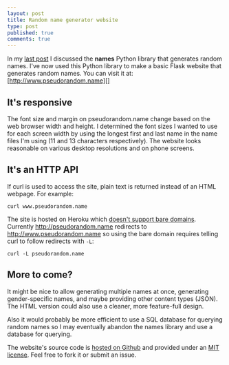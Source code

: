 ```yaml
---
layout: post
title: Random name generator website
type: post
published: true
comments: true
---
```


In my [last post][] I discussed the **names** Python library that generates
random names.  I've now used this Python library to make a basic Flask website
that generates random names.  You can visit it at:
[http://www.pseudorandom.name][]

## It's responsive

The font size and margin on pseudorandom.name change based on the web browser
width and height.  I determined the font sizes I wanted to use for each screen
width by using the longest first and last name in the name files I'm using (11
and 13 characters respectively).  The website looks reasonable on various
desktop resolutions and on phone screens.

## It's an HTTP API

If curl is used to access the site, plain text is returned instead of an HTML
webpage.  For example:

    curl www.pseudorandom.name

The site is hosted on Heroku which [doesn't support bare domains][apex].
Currently http://pseudorandom.name redirects to http://www.pseudorandom.name so
using the bare domain requires telling curl to follow redirects with `-L`:

    curl -L pseudorandom.name

## More to come?

It might be nice to allow generating multiple names at once, generating
gender-specific names, and maybe providing other content types (JSON).  The
HTML version could also use a cleaner, more feature-full design.

Also it would probably be more efficient to use a SQL database for querying
random names so I may eventually abandon the names library and use a database
for querying.

The website's source code is [hosted on Github][github] and provided under an
[MIT license][].  Feel free to fork it or submit an issue.

[last post]: /2013/02/random-name-generator/
[http://www.pseudorandom.name]: http://www.pseudorandom.name
[apex]: https://devcenter.heroku.com/articles/custom-domains#apex-domains-examplecom
[github]: https://github.com/treyhunner/pseudorandom.name
[mit license]: http://th.mit-license.org/2013

